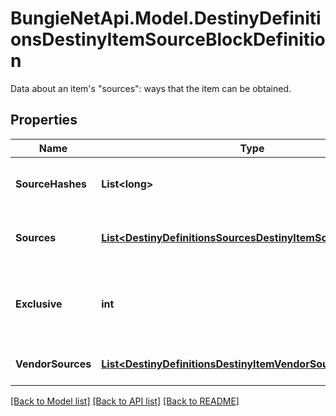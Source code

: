 # BungieNetApi.Model.DestinyDefinitionsDestinyItemSourceBlockDefinition
Data about an item's \"sources\": ways that the item can be obtained.
## Properties

Name | Type | Description | Notes
------------ | ------------- | ------------- | -------------
**SourceHashes** | **List&lt;long&gt;** | The list of hash identifiers for Reward Sources that hint where the item can be found (DestinyRewardSourceDefinition). | [optional] 
**Sources** | [**List&lt;DestinyDefinitionsSourcesDestinyItemSourceDefinition&gt;**](DestinyDefinitionsSourcesDestinyItemSourceDefinition.md) | A collection of details about the stats that were computed for the ways we found that the item could be spawned. | [optional] 
**Exclusive** | **int** | If we found that this item is exclusive to a specific platform, this will be set to the BungieMembershipType enumeration that matches that platform. | [optional] 
**VendorSources** | [**List&lt;DestinyDefinitionsDestinyItemVendorSourceReference&gt;**](DestinyDefinitionsDestinyItemVendorSourceReference.md) | A denormalized reference back to vendors that potentially sell this item. | [optional] 

[[Back to Model list]](../README.md#documentation-for-models) [[Back to API list]](../README.md#documentation-for-api-endpoints) [[Back to README]](../README.md)

